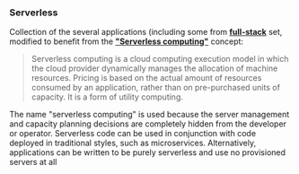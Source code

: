 ### Serverless

Collection of the several applications (including some from  **[full-stack](https://github.com/longarone/code-samples/tree/master/full-stack)** set, modified to benefit from the **["Serverless computing"](https://en.wikipedia.org/wiki/Serverless_computing)** concept:

> Serverless computing is a cloud computing execution model in which the cloud provider dynamically manages the allocation of machine resources. Pricing is based on the actual amount of resources consumed by an application, rather than on pre-purchased units of capacity. It is a form of utility computing.

The name "serverless computing" is used because the server management and capacity planning decisions are completely hidden from the developer or operator. Serverless code can be used in conjunction with code deployed in traditional styles, such as microservices. Alternatively, applications can be written to be purely serverless and use no provisioned servers at all

